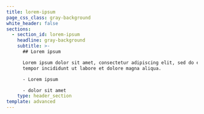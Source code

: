 ```yaml
---
title: lorem-ipsum
page_css_class: gray-background
white_header: false
sections:
  - section_id: lorem-ipsum
    headline: gray-background
    subtitle: >-
      ## Lorem ipsum

      Lorem ipsum dolor sit amet, consectetur adipiscing elit, sed do eiusmod
      tempor incididunt ut labore et dolore magna aliqua.

      - Lorem ipsum

      - dolor sit amet
    type: header_section
template: advanced
---
```

